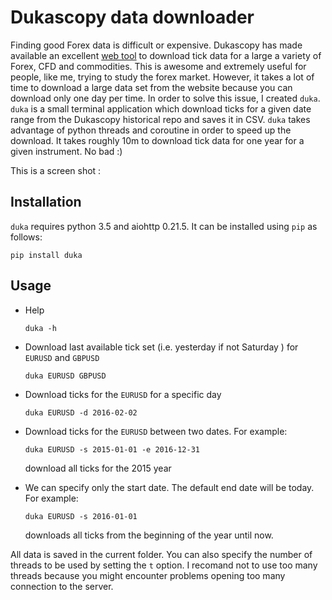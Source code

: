 # Dukascopy data downloader

Finding good Forex data is difficult or expensive. Dukascopy has made available an excellent [web tool](https://www.dukascopy.com/swiss/english/marketwatch/historical/) to download tick data for a large a variety of 
Forex, CFD and commodities. This is awesome and extremely useful for people, like me, trying to study the forex market. 
However, it takes a lot of time to download a large data set from the website because you can download only one day per time. In order to solve this issue, I created `duka`.  `duka` is a small terminal application which download ticks for a given date range from the Dukascopy historical repo and saves it in CSV.  `duka` takes advantage of python threads and coroutine in order to speed up the download. It takes roughly 10m to download tick data for  one year for a given instrument. No bad :) 

This is a screen shot :


## Installation

`duka` requires python 3.5 and aiohttp 0.21.5. It can be installed using `pip` as follows:

```
pip install duka
```

## Usage

- Help

   ```
   duka -h
   ```
- Download last available tick set (i.e. yesterday if not Saturday ) for `EURUSD` and `GBPUSD` 

  ```
  duka EURUSD GBPUSD 
  ```
- Download ticks for the `EURUSD` for a specific day

  ``` 
  duka EURUSD -d 2016-02-02
  ```
- Download ticks for the `EURUSD` between two dates. For example:

  ```
  duka EURUSD -s 2015-01-01 -e 2016-12-31 
  ```
  download all ticks for the 2015 year

- We can specify only the start date. The default end date will be today. For example:   
  
  ```
  duka EURUSD -s 2016-01-01
  ```
  downloads all ticks from the beginning of the year until now. 

All data is saved in the current folder. You can also specify the number of threads to be used by setting the `t` option. I recomand not to use too many threads because you might encounter problems opening too many connection to the server. 






